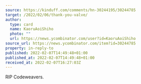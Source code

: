 ```yaml
---
source: https://kinduff.com/comments/hn-30244195/30244785
target: /2022/02/06/thank-you-valve/
author:
  type: card
  name: KaoruAoiShiho
  photo: ""
  url: https://news.ycombinator.com/user?id=KaoruAoiShiho
source_url: https://news.ycombinator.com/item?id=30244785
property: in-reply-to
published: 2022-02-07T14:49:48+01:00
published_at: 2022-02-07T14:49:48+01:00
received_at: 2022-02-07T16:27:03Z
---
```


RIP Codeweavers.